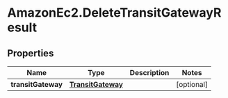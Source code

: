 # AmazonEc2.DeleteTransitGatewayResult

## Properties

Name | Type | Description | Notes
------------ | ------------- | ------------- | -------------
**transitGateway** | [**TransitGateway**](TransitGateway.md) |  | [optional] 


